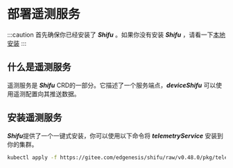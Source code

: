 # 部署遥测服务
:::caution
首先确保你已经安装了 ***Shifu*** 。如果你没有安装 ***Shifu*** ，请看一下[本地安装](../install/install-shifu-dev.md)
:::

## 什么是遥测服务

遥测服务是 ***Shifu*** CRD的一部分。它描述了一个服务端点，***deviceShifu*** 可以使用遥测配置向其推送数据。


## 安装遥测服务

***Shifu***提供了一个一键式安装，你可以使用以下命令将 ***telemetryService*** 安装到你的集群。

```bash
kubectl apply -f https://gitee.com/edgenesis/shifu/raw/v0.48.0/pkg/telemetryservice/install/telemetryservice_install.yaml
```